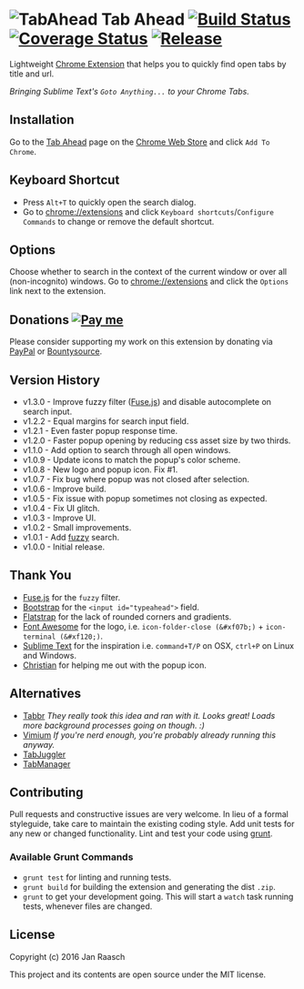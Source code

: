 ![TabAhead](https://raw.github.com/janraasch/tab-ahead/master/app/images/icon-128.png)
Tab Ahead [![Build Status](https://travis-ci.org/janraasch/tab-ahead.svg?branch=master)](https://travis-ci.org/janraasch/tab-ahead) [![Coverage Status](https://img.shields.io/coveralls/janraasch/tab-ahead.svg)](https://coveralls.io/r/janraasch/tab-ahead?branch=master) [![Release](http://img.shields.io/github/release/janraasch/tab-ahead.svg)](https://github.com/janraasch/tab-ahead/releases)
==============================


Lightweight [Chrome Extension](https://chrome.google.com/webstore/detail/tab-ahead/naoajjeoiblmpegfelhkapanmmaaghmi) that helps you to quickly find open tabs by title and url.

*Bringing Sublime Text's `Goto Anything...` to your Chrome Tabs.*

Installation
------------

Go to the [Tab Ahead](https://chrome.google.com/webstore/detail/tab-ahead/naoajjeoiblmpegfelhkapanmmaaghmi) page on the [Chrome Web Store](https://chrome.google.com/webstore/) and click `Add To Chrome`.


Keyboard Shortcut
-------------------
* Press `Alt+T` to quickly open the search dialog.
* Go to [chrome://extensions](chrome://extensions) and click `Keyboard shortcuts`/`Configure Commands` to change or remove the default shortcut.

Options
---------
Choose whether to search in the context of the current window or over all (non-incognito) windows. Go to [chrome://extensions](chrome://extensions) and click the `Options` link next to the extension.

Donations [![Pay me][insert-coins-svg]][paypal-dot-me]
----------
Please consider supporting my work on this extension by donating via [PayPal][paypal-dot-me] or [Bountysource][bountysource-me].


Version History
------------
* v1.3.0 - Improve fuzzy filter ([Fuse.js](http://kiro.me/projects/fuse.html)) and disable autocomplete on search input.
* v1.2.2 - Equal margins for search input field.
* v1.2.1 - Even faster popup response time.
* v1.2.0 - Faster popup opening by reducing css asset size by two thirds.
* v1.1.0 - Add option to search through all open windows.
* v1.0.9 - Update icons to match the popup's color scheme.
* v1.0.8 - New logo and popup icon. Fix #1.
* v1.0.7 - Fix bug where popup was not closed after selection.
* v1.0.6 - Improve build.
* v1.0.5 - Fix issue with popup sometimes not closing as expected.
* v1.0.4 - Fix UI glitch.
* v1.0.3 - Improve UI.
* v1.0.2 - Small improvements.
* v1.0.1 - Add [fuzzy](http://mattyork.github.io/fuzzy/) search.
* v1.0.0 - Initial release.


Thank You
------------
* [Fuse.js](http://kiro.me/projects/fuse.html) for the `fuzzy` filter.
* [Bootstrap](http://twitter.github.io/bootstrap/) for the `<input id="typeahead">` field.
* [Flatstrap](http://littlesparkvt.com/flatstrap/) for the lack of rounded corners and gradients.
* [Font Awesome](http://fortawesome.github.io/Font-Awesome/) for the logo, i.e. `icon-folder-close (&#xf07b;)` + `icon-terminal (&#xf120;)`.
* [Sublime Text](http://www.sublimetext.com/) for the inspiration i.e. `command+T/P` on OSX, `ctrl+P` on Linux and Windows.
* [Christian](http://ckapke.de/) for helping me out with the popup icon.

Alternatives
-------------
* [Tabbr](https://chrome.google.com/webstore/detail/tabbr/pnlmkddpdkjapnghefahkniilfnodcol) *They really took this idea and ran with it. Looks great! Loads more background processes going on though. :)*
* [Vimium](https://chrome.google.com/webstore/detail/vimium/dbepggeogbaibhgnhhndojpepiihcmeb/) *If you're nerd enough, you're probably already running this anyway.*
* [TabJuggler](https://chrome.google.com/webstore/detail/tabjuggler/jgiplclhploodgnkcljjgddajfbmafmp/)
* [TabManager](https://chrome.google.com/webstore/detail/tab-manager/coonecdghnepgiblpccbbihiahajndda/)

Contributing
--------------
Pull requests and constructive issues are very welcome. In lieu of a formal styleguide, take care to maintain the existing coding style. Add unit tests for any new or changed functionality. Lint and test your code using [grunt](http://gruntjs.com/).

### Available Grunt Commands
* `grunt test` for linting and running tests.
* `grunt build` for building the extension and generating the dist `.zip`.
* `grunt` to get your development going. This will start a `watch` task running tests, whenever files are changed.

License
---------
Copyright (c) 2016 Jan Raasch

This project and its contents are open source under the MIT license.

[paypal-dot-me]: https://www.paypal.me/janraasch/25
[bountysource-me]: https://salt.bountysource.com/teams/tab-ahead
[insert-coins-svg]: https://img.shields.io/badge/insert-coins-11dde2.svg
